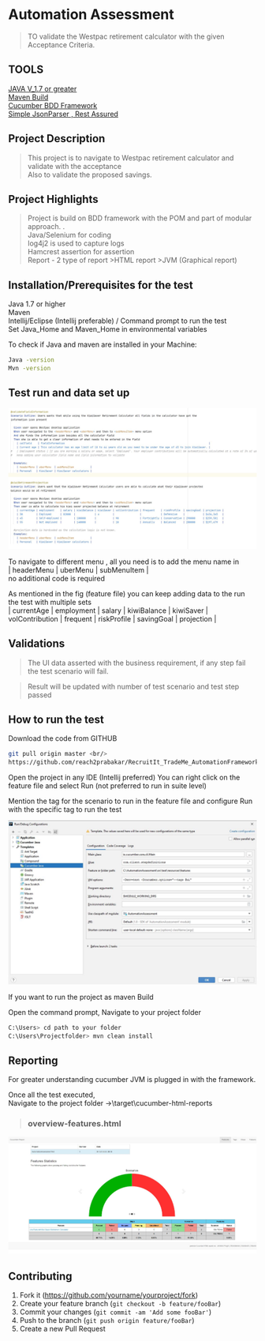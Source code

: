 # Automation Assessment


> TO validate the Westpac retirement calculator with the given Acceptance Criteria.

## TOOLS
[JAVA V_1.7 or greater](https://www.java.com/en/download/)<br/>
[Maven Build](https://maven.apache.org/download.cgi)<br/>
[Cucumber BDD Framework](https://mvnrepository.com/artifact/io.cucumber/cucumber-java/6.3.0)<br/>
[Simple JsonParser , Rest Assured](https://mvnrepository.com/artifact/com.googlecode.json-simple/json-simple)

## Project Description
> This project is to navigate to Westpac retirement calculator and validate with the acceptance
<br/>Also to validate the proposed savings.

## Project Highlights
> Project is build on BDD framework with the POM and  part of modular approach. .<br/>
> Java/Selenium for coding<br/>
> log4j2 is used to capture logs<br/>
> Hamcrest assertion for assertion<br/>
>Report - 2 type of report 
	>HTML report
	>JVM (Graphical report) <br/>



## Installation/Prerequisites for the test

Java 1.7 or higher
<br/>Maven 
<br/>Intellij/Eclipse (Intellij preferable) / Command prompt to run the test
<br/>Set Java_Home and Maven_Home in environmental variables

To check if Java and maven are installed in your Machine:

```sh
Java -version
Mvn -version
```

## Test run and data set up  
  ![scenario](/src/test/resources/imageForGit/Feature.JPG)
  
  
  To navigate to different menu , all you need is to add the menu name in <br/>
   | headerMenu | uberMenu  | subMenuItem    | <br/>
   no additional code is required
   
   As mentioned in the fig (feature file) you can keep adding data to the run the test with multiple sets <br/>
     | currentAge | employment    | salary | kiwiBalance | kiwiSaver | volContribution | frequent    | riskProfile  | savingGoal | projection |
     
   
  ## Validations
  
  > The UI data asserted with the business requirement, if any step fail the test scenario will fail.
  
  > Result will be updated with number of test scenario and test step passed
  

## How to run the test

Download the code from GITHUB 

```sh
git pull origin master <br/>
https://github.com/reach2prabakar/RecruitIt_TradeMe_AutomationFramework.git
```

Open the project in any IDE (Intellij preferred)
You can right click on the feature file and select Run (not preferred to run in suite level)

Mention the tag for the scenario to run in the feature file and configure Run with the specific tag to run the test

![configure](/src/test/resources/imageForGit/Configure.JPG)

If you want to run the project as maven Build 

Open the command prompt, Navigate to your project folder
```sh
C:\Users> cd path to your folder
C:\Users\Projectfolder> mvn clean install
```

## Reporting

For greater understanding cucumber JVM is plugged in with the framework.

Once all the test executed,
<br/>Navigate to the project folder ->\target\cucumber-html-reports
>### overview-features.html

![Scenario](/src/test/resources/imageForGit/Report.JPG)

## Contributing

1. Fork it (<https://github.com/yourname/yourproject/fork>)
2. Create your feature branch (`git checkout -b feature/fooBar`)
3. Commit your changes (`git commit -am 'Add some fooBar'`)
4. Push to the branch (`git push origin feature/fooBar`)
5. Create a new Pull Request

